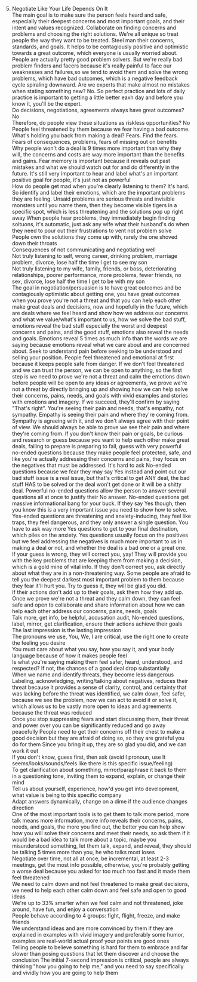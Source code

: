 5) Negotiate Like Your Life Depends On It  
The main goal is to make sure the person feels heard and safe, especially their deepest concerns and most important goals, and their intent and values recognized. Collaborate on finding concerns and problems and choosing the right solutions. We're all unique so treat people the way they want to be treated. Steel man their concerns, standards, and goals. It helps to be contagiously positive and optimistic towards a great outcome, which everyone is usually worried about.   
People are actually pretty good problem solvers. But we're really bad problem finders and facers because it's really painful to face our weaknesses and failures,so we tend to avoid them and solve the wrong problems, which have bad outcomes, which is a negative feedback cycle spiraling downward. 
Are we experts that make almost no mistakes  when stating something new? No. So perfect practice and lots of daily practice is important to getting a little better eaxh day and before you know it, you'll be the expert.   
Do decisions, negotiations, agreements always have great outcomes? No  
Therefore, do people view these situations as riskless opportunities? No  
People feel threatened by them because we fear having a bad outcome.  
What's holding you back from making a deal? Fears. Find the fears. Fears of consequences, problems, fears of missing out on benefits   
Why people won't do a deal is 9 times more important than why they will, the concerns and costs are way more important than the benefits and gains. Fear memory is important because it reveals out past mistakes and what we should watch out for and do differently in the future. It's still very important to hear and label what's an important positive goal for people, it's just not as powerful   
How do people get mad when you're clearly listening to them? It's hard. So identify and label their emotions, which are the important problems they are feeling. Unsaid problems are serious threats and invisible monsters until you name them, then they become visible tigers in a specific spot, which is less threatening and the solutions pop up right away 
When people hear problems, they immediately begin finding soltuons, it's automatic, just ask any wife what their husband's do when they need to pour out their frustrations to vent not problem solve  
People own the solutions they come up with, rarely the one shoved down their throats   
Consequences of not communicating and negotiating well  
Not truly listening to self, wrong career, drinking problem, marriage problem, divorce, lose half the time I get to see my son  
Not truly listening to my wife, family, friends, or boss, deteriorating relationships, poorer performance, more problems, fewer friends, no sex, divorce, lose half the time I get to be with my son  
The goal in negotiation/persuasion is to have great outcomes and be contagiously optimistic about getting one, you have great outcomes when you prove you're not a threat and that you can help each other make great deals and decisions, now and hopefully in the future, which are deals where we feel heard and show how we address our concerns and what we value/what's important to us, how we solve the bad stuff, emotions reveal the bad stuff especially the worst and deepest concerns and pains, and the good stuff, emotions also reveal the needs and goals. Emotions reveal 5 times as much info than the words we are saying because emotions reveal what we care about and are concerned about. Seek to understand pain before seeking to be understood and selling your position. People feel threatened and emotional at first because it keeps people safe from danger. If we don't feel threatened and we can trust the person, we can be open to anything, so the first step is we need to prove we're not a threat and calm the emotions down before people will be open to any ideas or agreements, we prove we're not a threat by directly bringing up and showing how we can help solve their concerns, pains, needs, and goals with vivid examples and stories with emotions and imagery. If we succeed, they'll confirm by saying "That's right". You're seeing their pain and needs, that's empathy, not sympathy. Empathy is seeing their pain and where they're coming from. Sympathy is agreeing with it, and we don't always agree with their point of view. We should always be able to prove we see their pain and where they're coming from. If you don't know their pain or goals, be curious and research or guess because you want to help each other make great deals, failing to prepare is preparing to fail, guess with very powerful no-ended questions because they make people feel protected, safe, and like you're actually addressing their concerns and pains, they focus on the negatives that must be addressed. It's hard to ask No-ended questions because we fear they may say Yes instead and point out our bad stuff issue is a real issue, but that's critical to get ANY deal, the bad stuff HAS to be solved or the deal won't get done or it will be a shitty deal. Powerful no-ended questions allow the person to answer several questions all at once to justify their No answer. No-ended questions get massive informational bang for your buck. If they say Yes though, then you know this is a very important issue you need to show how to solve. Yes-ended questions are threatening and anxiety-inducing, they feel like traps, they feel dangerous, and they only answer a single question. You have to ask way more Yes questions to get to your final destination, which piles on the anxiety. Yes questions usually focus on the positives but we feel addressing the negatives is much more important to us in making a deal or not, and whether the deal is a bad one or a great one. If your guess is wrong, they will correct you, yay! They will provide you with the key problems that are keeping them from making a decision, which is a gold mine of vital info. If they don't correct you, ask directly about what they are in a non-threatening way. Some people are afraid to tell you the deepest darkest most important problem to them because they fear it'll hurt you. Try to guess it, they will be glad you did.  
If their actions don't add up to their goals, ask them how they add up.  
Once we prove we're not a threat and they calm down, they can feel safe and open to collaborate and share information about how we can help each other address our concerns, pains, needs, goals  
Talk more, get info, be helpful, accusation audit, No-ended questions, label, mirror, get clarification, ensure their actions achieve their goals  
The last impression is the lasting impression  
The pronouns we use, You, We, I are critical, use the right one to create the feeling you desire  
You must care about what you say, how you say it, and your body language because of how it makes people feel  
Is what you're saying making them feel safer, heard, understood, and respected? If not, the chances of a good deal drop substantially  
When we name and identify threats, they become less dangerous  
Labeling, acknowledging, writing/talking about negatives, reduces their threat because it provides a sense of clarity, control, and certainty that was lacking before the threat was identified, we calm down, feel safer, because we see the problem, now we can act to avoid it or solve it, which allows us to be vastly more open to ideas and agreements because the threat was reduced  
Once you stop suppressing fears and start discussing them, their threat and power over you can be significantly reduced and go away peacefully
People need to get their concerns off their chest to make a good decision but they are afraid of doing so, so they are grateful you do for them 
Since you bring it up, they are so glad you did, and we can work it out  
If you don't know, guess first, then ask (avoid I pronoun, use It seems/looks/sounds/feels like there is this specific issue/feeling)  
To get clarification about something, mirror/paraphrase it back to them in a questioning tone, inviting them to expand, explain, or change their mind  
Tell us about yourself, experience, how'd you get into development, what value is being to this specific company  
Adapt answers dynamically, change on a dime if the audience changes direction  
One of the most important tools is to get them to talk more period, more talk means more information, more info reveals their concerns, pains, needs, and goals, the more you find out, the better you can help show how you will solve their concerns and meet their needs, so ask them if it would be a bad idea to talk more about a topic, maybe you misunderstood something, let them talk, expand, and reveal, they should be talking 5 times more than you, he who talks most loses  
Negotiate over time, not all at once, be incremental, at least 2-3 meetings, get the most info possible, otherwise, you're probably getting a worse deal because you asked for too much too fast and it made them feel threatened  
We need to calm down and not feel threatened to make great decisions, we need to help each other calm down and feel safe and open to good ideas  
We're up to 33% smarter when we feel calm and not threatened, joke around, have fun, and enjoy a conversation  
People behave according to 4 groups: fight, flight, freeze, and make friends   
We understand ideas and are more convinced by them if they are explained in examples with vivid imagery and preferably some humor, examples are real-world actual proof your points are good ones  
Telling people to believe something is hard for them to embrace and far slower than posing questions that let them discover and choose the conclusion
The initial 7-second impression is critical, people are always thinking "how you going to help me," and you need to say specifically and vividly how you are going to help them
